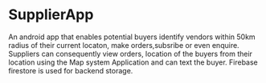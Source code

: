 # SupplierApp
An android app that enables potential buyers identify vendors within 50km radius of their current locaton, make orders,subsribe or even enquire. 
Suppliers can consequently view orders, location of the buyers from their location using the Map system Application and can text the buyer.
Firebase firestore is used for backend storage.
